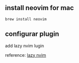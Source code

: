 
## install neovim for mac
```shell
brew install neovim
```

## configurar plugin
add lazy nvim lugin

reference: [lazy nvim](https://github.com/folke/lazy.nvim)
